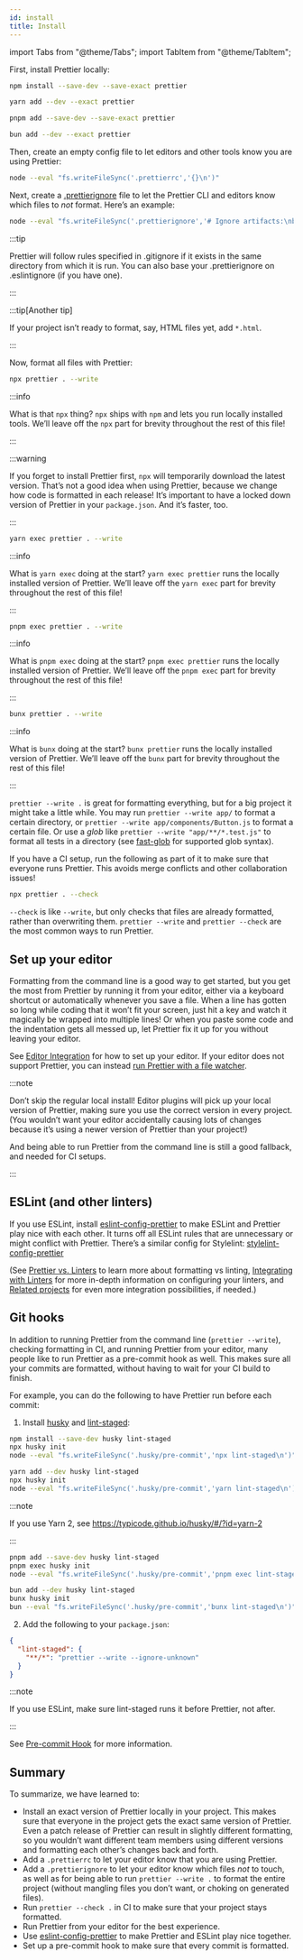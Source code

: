 ```yaml
---
id: install
title: Install
---
```


import Tabs from "@theme/Tabs";
import TabItem from "@theme/TabItem";

First, install Prettier locally:

<Tabs groupId="package-manager">
<TabItem value="npm">

```bash
npm install --save-dev --save-exact prettier
```

</TabItem>
<TabItem value="yarn">

```bash
yarn add --dev --exact prettier
```

</TabItem>
<TabItem value="pnpm">

```bash
pnpm add --save-dev --save-exact prettier
```

</TabItem>
<TabItem value="bun">

```bash
bun add --dev --exact prettier
```

</TabItem>
</Tabs>

Then, create an empty config file to let editors and other tools know you are using Prettier:

<!--
Note:
- `echo "{}" > .prettierrc` would result in `"{}"<SPACE>` on Windows.
- `echo {}> .prettierrc` would result the file in UTF-16LE encoding in PowerShell.
The below version works in cmd.exe, bash, zsh, fish, PowerShell.
-->

```bash
node --eval "fs.writeFileSync('.prettierrc','{}\n')"
```

Next, create a [.prettierignore](ignore.md) file to let the Prettier CLI and editors know which files to _not_ format. Here’s an example:

```bash
node --eval "fs.writeFileSync('.prettierignore','# Ignore artifacts:\nbuild\ncoverage\n')"
```

:::tip

Prettier will follow rules specified in .gitignore if it exists in the same directory from which it is run. You can also base your .prettierignore on .eslintignore (if you have one).

:::

:::tip[Another tip]

If your project isn’t ready to format, say, HTML files yet, add `*.html`.

:::

Now, format all files with Prettier:

<Tabs groupId="package-manager">
<TabItem value="npm">

```bash
npx prettier . --write
```

:::info

What is that `npx` thing? `npx` ships with `npm` and lets you run locally installed tools. We’ll leave off the `npx` part for brevity throughout the rest of this file!

:::

:::warning

If you forget to install Prettier first, `npx` will temporarily download the latest version. That’s not a good idea when using Prettier, because we change how code is formatted in each release! It’s important to have a locked down version of Prettier in your `package.json`. And it’s faster, too.

:::

</TabItem>
<TabItem value="yarn">

```bash
yarn exec prettier . --write
```

:::info

What is `yarn exec` doing at the start? `yarn exec prettier` runs the locally installed version of Prettier. We’ll leave off the `yarn exec` part for brevity throughout the rest of this file!

:::

</TabItem>
<TabItem value="pnpm">

```bash
pnpm exec prettier . --write
```

:::info

What is `pnpm exec` doing at the start? `pnpm exec prettier` runs the locally installed version of Prettier. We’ll leave off the `pnpm exec` part for brevity throughout the rest of this file!

:::

</TabItem>
<TabItem value="bun">

```bash
bunx prettier . --write
```

:::info

What is `bunx` doing at the start? `bunx prettier` runs the locally installed version of Prettier. We’ll leave off the `bunx` part for brevity throughout the rest of this file!

:::

</TabItem>
</Tabs>

`prettier --write .` is great for formatting everything, but for a big project it might take a little while. You may run `prettier --write app/` to format a certain directory, or `prettier --write app/components/Button.js` to format a certain file. Or use a _glob_ like `prettier --write "app/**/*.test.js"` to format all tests in a directory (see [fast-glob](https://github.com/mrmlnc/fast-glob#pattern-syntax) for supported glob syntax).

If you have a CI setup, run the following as part of it to make sure that everyone runs Prettier. This avoids merge conflicts and other collaboration issues!

```bash
npx prettier . --check
```

`--check` is like `--write`, but only checks that files are already formatted, rather than overwriting them. `prettier --write` and `prettier --check` are the most common ways to run Prettier.

## Set up your editor

Formatting from the command line is a good way to get started, but you get the most from Prettier by running it from your editor, either via a keyboard shortcut or automatically whenever you save a file. When a line has gotten so long while coding that it won’t fit your screen, just hit a key and watch it magically be wrapped into multiple lines! Or when you paste some code and the indentation gets all messed up, let Prettier fix it up for you without leaving your editor.

See [Editor Integration](editors.md) for how to set up your editor. If your editor does not support Prettier, you can instead [run Prettier with a file watcher](watching-files.md).

:::note

Don’t skip the regular local install! Editor plugins will pick up your local version of Prettier, making sure you use the correct version in every project. (You wouldn’t want your editor accidentally causing lots of changes because it’s using a newer version of Prettier than your project!)

And being able to run Prettier from the command line is still a good fallback, and needed for CI setups.

:::

## ESLint (and other linters)

If you use ESLint, install [eslint-config-prettier](https://github.com/prettier/eslint-config-prettier#installation) to make ESLint and Prettier play nice with each other. It turns off all ESLint rules that are unnecessary or might conflict with Prettier. There’s a similar config for Stylelint: [stylelint-config-prettier](https://github.com/prettier/stylelint-config-prettier)

(See [Prettier vs. Linters](comparison.md) to learn more about formatting vs linting, [Integrating with Linters](integrating-with-linters.md) for more in-depth information on configuring your linters, and [Related projects](related-projects.md) for even more integration possibilities, if needed.)

## Git hooks

In addition to running Prettier from the command line (`prettier --write`), checking formatting in CI, and running Prettier from your editor, many people like to run Prettier as a pre-commit hook as well. This makes sure all your commits are formatted, without having to wait for your CI build to finish.

For example, you can do the following to have Prettier run before each commit:

1. Install [husky](https://github.com/typicode/husky) and [lint-staged](https://github.com/okonet/lint-staged):

<Tabs groupId="package-manager">
<TabItem value="npm">

```bash
npm install --save-dev husky lint-staged
npx husky init
node --eval "fs.writeFileSync('.husky/pre-commit','npx lint-staged\n')"
```

</TabItem>
<TabItem value="yarn">

```bash
yarn add --dev husky lint-staged
npx husky init
node --eval "fs.writeFileSync('.husky/pre-commit','yarn lint-staged\n')"
```

:::note

If you use Yarn 2, see https://typicode.github.io/husky/#/?id=yarn-2

:::

</TabItem>
<TabItem value="pnpm">

```bash
pnpm add --save-dev husky lint-staged
pnpm exec husky init
node --eval "fs.writeFileSync('.husky/pre-commit','pnpm exec lint-staged\n')"
```

</TabItem>
<TabItem value="bun">

```bash
bun add --dev husky lint-staged
bunx husky init
bun --eval "fs.writeFileSync('.husky/pre-commit','bunx lint-staged\n')"
```

</TabItem>
</Tabs>

2. Add the following to your `package.json`:

```json
{
  "lint-staged": {
    "**/*": "prettier --write --ignore-unknown"
  }
}
```

:::note

If you use ESLint, make sure lint-staged runs it before Prettier, not after.

:::

See [Pre-commit Hook](precommit.md) for more information.

## Summary

To summarize, we have learned to:

- Install an exact version of Prettier locally in your project. This makes sure that everyone in the project gets the exact same version of Prettier. Even a patch release of Prettier can result in slightly different formatting, so you wouldn’t want different team members using different versions and formatting each other’s changes back and forth.
- Add a `.prettierrc` to let your editor know that you are using Prettier.
- Add a `.prettierignore` to let your editor know which files _not_ to touch, as well as for being able to run `prettier --write .` to format the entire project (without mangling files you don’t want, or choking on generated files).
- Run `prettier --check .` in CI to make sure that your project stays formatted.
- Run Prettier from your editor for the best experience.
- Use [eslint-config-prettier](https://github.com/prettier/eslint-config-prettier) to make Prettier and ESLint play nice together.
- Set up a pre-commit hook to make sure that every commit is formatted.
